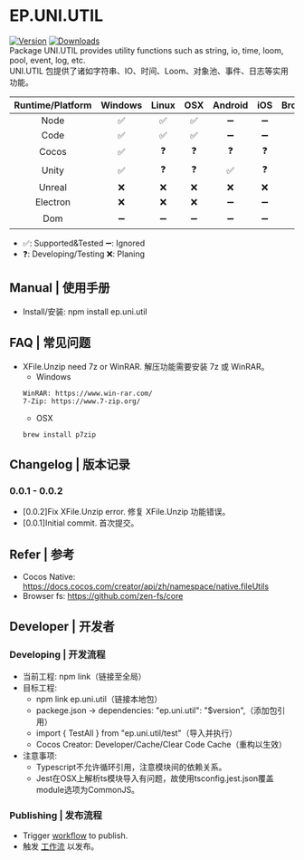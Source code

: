 # EP.UNI.UTIL
[![Version](https://img.shields.io/npm/v/ep.uni.util)](https://www.npmjs.com/package/ep.uni.util)
[![Downloads](https://img.shields.io/npm/dm/ep.uni.util)](https://www.npmjs.com/package/ep.uni.util)  
Package UNI.UTIL provides utility functions such as string, io, time, loom, pool, event, log, etc.  
UNI.UTIL 包提供了诸如字符串、IO、时间、Loom、对象池、事件、日志等实用功能。

| Runtime/Platform | Windows | Linux | OSX | Android | iOS | Browser |
| :-: | :-: | :-: | :-: | :-: | :-: | :-: |
| Node | ✅ | ✅ | ✅ | ➖ | ➖ | ➖ |
| Code | ✅ | ✅ | ✅ | ➖ | ➖ | ➖ |
| Cocos | ✅ | ❓ | ❓ | ❓ | ❓ | ❓ |
| Unity | ✅ | ❓ | ❓ | ✅ | ❓ | ❓ |
| Unreal | ❌ | ❌ | ❌ | ❌ | ❌ | ❌ |
| Electron | ❌ | ❌ | ❌ | ➖ | ➖ | ➖ |
| Dom | ➖ | ➖ | ➖ | ➖ | ➖ | ❓ |
- ✅: Supported&Tested   ➖: Ignored
- ❓: Developing/Testing ❌: Planing

## Manual | 使用手册
- Install/安装: npm install ep.uni.util

## FAQ | 常见问题
- XFile.Unzip need 7z or WinRAR. 解压功能需要安装 7z 或 WinRAR。
  - Windows
  ```
  WinRAR: https://www.win-rar.com/
  7-Zip: https://www.7-zip.org/
  ```
  - OSX
  ```
  brew install p7zip
  ```

## Changelog | 版本记录
### 0.0.1 - 0.0.2
- [0.0.2]Fix XFile.Unzip error. 修复 XFile.Unzip 功能错误。
- [0.0.1]Initial commit. 首次提交。

## Refer | 参考
- Cocos Native: https://docs.cocos.com/creator/api/zh/namespace/native.fileUtils
- Browser fs: https://github.com/zen-fs/core

## Developer | 开发者
### Developing | 开发流程
- 当前工程: npm link（链接至全局）
- 目标工程: 
  - npm link ep.uni.util（链接本地包）
  - packege.json -> dependencies: "ep.uni.util": "$version",（添加包引用）
  - import { TestAll } from "ep.uni.util/test"（导入并执行）
  - Cocos Creator: Developer/Cache/Clear Code Cache（重构以生效）
- 注意事项:
  - Typescript不允许循环引用，注意模块间的依赖关系。
  - Jest在OSX上解析ts模块导入有问题，故使用tsconfig.jest.json覆盖module选项为CommonJS。

### Publishing | 发布流程
- Trigger [workflow](https://github.com/eframework-org/EP.UNI.UTIL/actions/workflows/publish.yml) to publish.
- 触发 [工作流](https://github.com/eframework-org/EP.UNI.UTIL/actions/workflows/publish.yml) 以发布。
